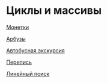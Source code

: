 # Циклы и массивы

[Монетки](https://acmp.ru/asp/do/index.asp?main=task&id_course=1&id_section=3&id_topic=33&id_problem=190)

[Арбузы](https://acmp.ru/asp/do/index.asp?main=task&id_course=1&id_section=3&id_topic=33&id_problem=191)

[Автобусная экскурсия](https://acmp.ru/asp/do/index.asp?main=task&id_course=1&id_section=3&id_topic=33&id_problem=193)

[Перепись](https://acmp.ru/asp/do/index.asp?main=task&id_course=1&id_section=3&id_topic=33&id_problem=194)

[Линейный поиск](https://acmp.ru/asp/do/index.asp?main=task&id_course=1&id_section=5&id_topic=113&id_problem=691)


[]()

[]()
